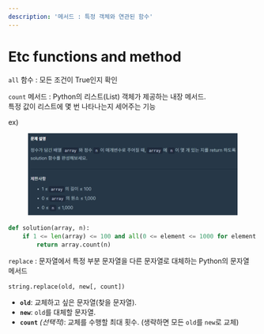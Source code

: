 ```yaml
---
description: '메서드 : 특정 객체와 연관된 함수'
---
```


# Etc functions and method

`all` 함수 : 모든 조건이 True인지 확인

`count` 메서드 : Python의 리스트(List) 객체가 제공하는 내장 메서드. \
특정 값이 리스트에 몇 번 나타나는지 세어주는 기능

ex)&#x20;

<figure><img src="../../../.gitbook/assets/image (3).png" alt=""><figcaption></figcaption></figure>

```python
def solution(array, n):
    if 1 <= len(array) <= 100 and all(0 <= element <= 1000 for element in array) and 0 <= n <= 1000:
        return array.count(n)
```

`replace` : 문자열에서 특정 부분 문자열을 다른 문자열로 대체하는 Python의 문자열 메서드

```python
string.replace(old, new[, count]) 
```

* **`old`**: 교체하고 싶은 문자열(찾을 문자열).
* **`new`**: `old`를 대체할 문자열.
* **`count`** _(선택적)_: 교체를 수행할 최대 횟수. (생략하면 모든 `old`를 `new`로 교체)

















